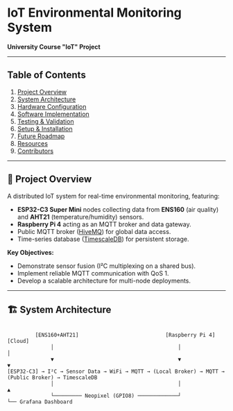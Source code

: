 # IoT Environmental Monitoring System  
**University Course "IoT" Project**  

---

## Table of Contents  
1. [Project Overview](#-project-overview)  
2. [System Architecture](#-system-architecture)  
3. [Hardware Configuration](#-hardware-configuration)  
4. [Software Implementation](#-software-implementation)  
5. [Testing & Validation](#-testing--validation)  
6. [Setup & Installation](#-setup--installation)  
7. [Future Roadmap](#-future-roadmap)  
8. [Resources](#-resources)  
9. [Contributors](#-contributors)  

---

## 🎯 Project Overview  
A distributed IoT system for real-time environmental monitoring, featuring:  
- **ESP32-C3 Super Mini** nodes collecting data from **ENS160** (air quality) and **AHT21** (temperature/humidity) sensors.  
- **Raspberry Pi 4** acting as an MQTT broker and data gateway.  
- Public MQTT broker ([HiveMQ](https://www.hivemq.com/public-mqtt-broker/)) for global data access.  
- Time-series database ([TimescaleDB](https://www.timescale.com/)) for persistent storage.  

**Key Objectives:**  
- Demonstrate sensor fusion (I²C multiplexing on a shared bus).  
- Implement reliable MQTT communication with QoS 1.  
- Develop a scalable architecture for multi-node deployments.  

---

## 🏗 System Architecture  
```plaintext
                                                                               
         [ENS160+AHT21]                            [Raspberry Pi 4]          [Cloud]
              │                                        │                       │
              ▼                                        ▼                       ▼
[ESP32-C3] → I²C → Sensor Data → WiFi → MQTT → (Local Broker) → MQTT → (Public Broker) → TimescaleDB
              │                                        │                       ▲
              └───────── Neopixel (GPIO8) ─────────────┘                       └── Grafana Dashboard
